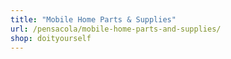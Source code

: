 ```yaml
---
title: "Mobile Home Parts & Supplies"
url: /pensacola/mobile-home-parts-and-supplies/
shop: doityourself
---
```

